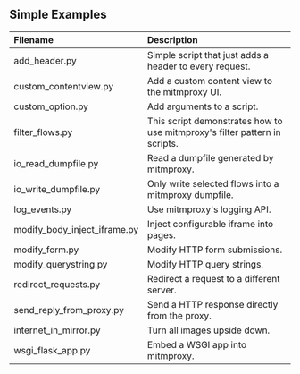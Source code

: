 ## Simple Examples

| Filename                       | Description                                                                  |
| :----------------------------- | :--------------------------------------------------------------------------- |
| add_header.py                  | Simple script that just adds a header to every request.                      |
| custom_contentview.py          | Add a custom content view to the mitmproxy UI.                               |
| custom_option.py               | Add arguments to a script.                                                   |
| filter_flows.py                | This script demonstrates how to use mitmproxy's filter pattern in scripts.   |
| io_read_dumpfile.py            | Read a dumpfile generated by mitmproxy.                                      |
| io_write_dumpfile.py           | Only write selected flows into a mitmproxy dumpfile.                         |
| log_events.py                  | Use mitmproxy's logging API.                                                 |
| modify_body_inject_iframe.py   | Inject configurable iframe into pages.                                       |
| modify_form.py                 | Modify HTTP form submissions.                                                |
| modify_querystring.py          | Modify HTTP query strings.                                                   |
| redirect_requests.py           | Redirect a request to a different server.                                    |
| send_reply_from_proxy.py       | Send a HTTP response directly from the proxy.                                |
| internet_in_mirror.py          | Turn all images upside down.                                                 |
| wsgi_flask_app.py              | Embed a WSGI app into mitmproxy.                                             |
